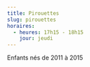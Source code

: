 ```yaml
---
title: Pirouettes
slug: pirouettes
horaires:
  - heures: 17h15 - 18h15
    jour: jeudi
---
```

Enfants nés de 2011 à 2015
